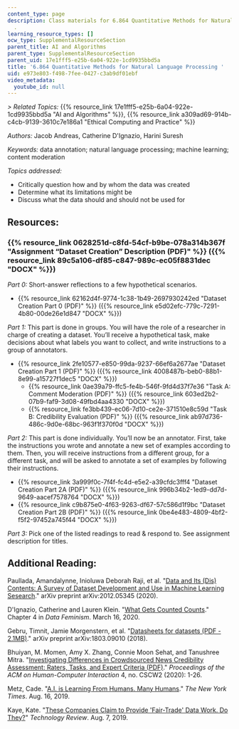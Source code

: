 ```yaml
---
content_type: page
description: Class materials for 6.864 Quantitative Methods for Natural Language Processing
  .
learning_resource_types: []
ocw_type: SupplementalResourceSection
parent_title: AI and Algorithms
parent_type: SupplementalResourceSection
parent_uid: 17e1fff5-e25b-6a04-922e-1cd9935bbd5a
title: '6.864 Quantitative Methods for Natural Language Processing '
uid: e973e803-f498-7fee-0427-c3ab9df01ebf
video_metadata:
  youtube_id: null
---
```


_\> Related Topics:_ {{% resource_link 17e1fff5-e25b-6a04-922e-1cd9935bbd5a "AI and Algorithms" %}}, {{% resource_link a309ad69-914b-c4cb-9139-3610c7e186a1 "Ethical Computing and Practice" %}}

_Authors:_ Jacob Andreas, Catherine D'Ignazio, Harini Suresh

_Keywords:_ data annotation; natural language processing; machine learning; content moderation

_Topics addressed:_

*   Critically question how and by whom the data was created
*   Determine what its limitations might be
*   Discuss what the data should and should not be used for

Resources:
----------

### {{% resource_link 0628251d-c8fd-54cf-b9be-078a314b367f "Assignment “Dataset Creation” Description (PDF)" %}} ({{% resource_link 89c5a106-df85-c847-989c-ec05f8831dec "DOCX" %}})

_Part 0:_ Short-answer reflections to a few hypothetical scenarios.

*   {{% resource_link 62162d4f-9774-1c38-1b49-2697930242ed "Dataset Creation Part 0 (PDF)" %}} ({{% resource_link e5d02efc-779c-7291-4b80-00de26e1d847 "DOCX" %}}) 

_Part 1:_ This part is done in groups. You will have the role of a researcher in charge of creating a dataset. You’ll receive a hypothetical task, make decisions about what labels you want to collect, and write instructions to a group of annotators.

*   {{% resource_link 2fe10577-e850-99da-9237-66ef6a2677ae "Dataset Creation Part 1 (PDF)" %}} ({{% resource_link 4008487b-beb0-88b1-8e99-a15727f1dec5 "DOCX" %}})
    *   {{% resource_link 0ae39a79-ffc5-fe4b-546f-9fd4d37f7e36 "Task A: Comment Moderation (PDF)" %}} ({{% resource_link 603ed2b2-07b9-faf9-3d08-49fbd4aa4330 "DOCX" %}})
    *   {{% resource_link fe3bb439-ec06-7d10-ce2e-371510e8c59d "Task B: Credibility Evaluation (PDF)" %}} ({{% resource_link ab97d736-486c-9d0e-68bc-963f1f370f0d "DOCX" %}})

_Part 2:_ This part is done individually. You’ll now be an annotator. First, take the instructions you wrote and annotate a new set of examples according to them. Then, you will receive instructions from a different group, for a different task, and will be asked to annotate a set of examples by following their instructions.

*   {{% resource_link 3a999f0c-7f4f-fc4d-e5e2-a39cfdc3fff4 "Dataset Creation Part 2A (PDF)" %}} ({{% resource_link 996b34b2-1ed9-dd7d-9649-aacef7578764 "DOCX" %}})
*   {{% resource_link c9b875e0-4f63-9263-df67-57c586d1f9bc "Dataset Creation Part 2B (PDF)" %}} ({{% resource_link 0be4e483-4809-4bf2-f5f2-97452a745f44 "DOCX" %}})

_Part 3:_ Pick one of the listed readings to read & respond to. See assignment description for titles.

Additional Reading:
-------------------

Paullada, Amandalynne, Inioluwa Deborah Raji, et al. "[Data and Its (Dis) Contents: A Survey of Dataset Development and Use in Machine Learning Sesearch](https://arxiv.org/abs/2012.05345)." arXiv preprint arXiv:2012.05345 (2020).

D'Ignazio, Catherine and Lauren Klein. "[What Gets Counted Counts](https://data-feminism.mitpress.mit.edu/pub/h1w0nbqp/release/3)." Chapter 4 in _Data Feminism_. March 16, 2020. 

Gebru, Timnit, Jamie Morgenstern, et al. "[Datasheets for datasets (PDF - 2.1MB)](https://arxiv.org/pdf/1803.09010.pdf)." arXiv preprint arXiv:1803.09010 (2018).

Bhuiyan, M. Momen, Amy X. Zhang, Connie Moon Sehat, and Tanushree Mitra. "[Investigating Differences in Crowdsourced News Credibility Assessment: Raters, Tasks, and Expert Criteria (PDF)](https://assets.ctfassets.net/tlowcqj4pb76/3TXIYQf54lxMF8ylLqyPuE/ad0222fd424eac7d1764a404a68f9212/Investigating_Differences_in_Crowdsourced_News_Credibility_Assessment_Raters_Tasks_and_Expert_Criteria.pdf)." _Proceedings of the ACM on Human-Computer Interaction_ 4, no. CSCW2 (2020): 1-26.

Metz, Cade. "[A.I. is Learning From Humans. Many Humans](https://www.nytimes.com/2019/08/16/technology/ai-humans.html)." _The New York Times_. Aug. 16, 2019.

Kaye, Kate. "[These Companies Claim to Provide 'Fair-Trade' Data Work. Do They?](https://www.technologyreview.com/2019/08/07/133845/cloudfactory-ddd-samasource-imerit-impact-sourcing-companies-for-data-annotation/)" _Technology Review_. Aug. 7, 2019.